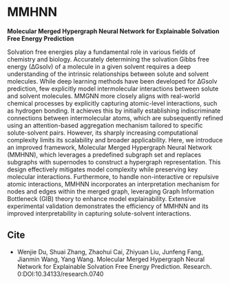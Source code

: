 # MMHNN

**Molecular Merged Hypergraph Neural Network for Explainable Solvation Free Energy Prediction**

Solvation free energies play a fundamental role in various fields of chemistry and biology. Accurately determining the solvation Gibbs free energy (∆Gsolv) of a molecule in a given solvent requires a deep understanding of the intrinsic relationships between solute and solvent molecules. While deep learning methods have been developed for ∆Gsolv prediction, few explicitly model intermolecular interactions between solute and solvent molecules. MMGNN more closely aligns with real-world chemical processes by explicitly capturing atomic-level interactions, such as hydrogen bonding. It achieves this by initially establishing indiscriminate connections between intermolecular atoms, which are subsequently refined using an attention-based aggregation mechanism tailored to specific solute-solvent pairs. However, its sharply increasing computational complexity limits its scalability and broader applicability. Here, we introduce an improved framework, Molecular Merged Hypergraph Neural Network (MMHNN), which leverages a predefined subgraph set and replaces subgraphs with supernodes to construct a hypergraph representation. This design effectively mitigates model complexity while preserving key molecular interactions. Furthermore, to handle non-interactive or repulsive atomic interactions, MMHNN incorporates an interpretation mechanism for nodes and edges within the merged graph, leveraging Graph Information Bottleneck (GIB) theory to enhance model explainability. Extensive experimental validation demonstrates the efficiency of MMHNN and its improved interpretability in capturing solute-solvent interactions.





## Cite


* Wenjie Du, Shuai Zhang, Zhaohui Cai, Zhiyuan Liu, Junfeng Fang, Jianmin Wang, Yang Wang. Molecular Merged Hypergraph Neural Network for Explainable Solvation Free Energy Prediction. Research. 0:DOI:10.34133/research.0740





